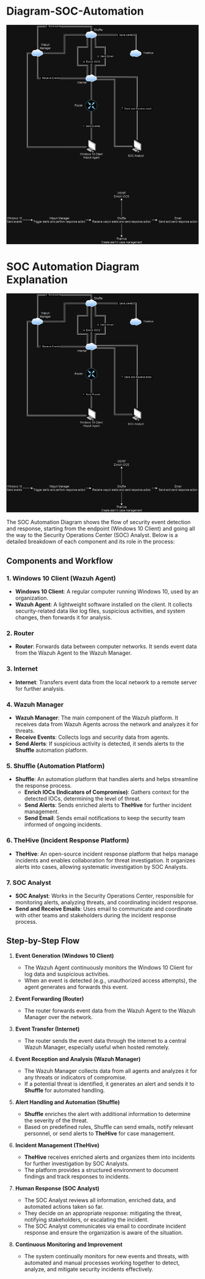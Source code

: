 # Diagram-SOC-Automation
![SOC Automation Diagram](SOC-Automation.drawio.png)

# SOC Automation Diagram Explanation

![SOC Automation Diagram](SOC-Automation.drawio.png)

The SOC Automation Diagram shows the flow of security event detection and response, starting from the endpoint (Windows 10 Client) and going all the way to the Security Operations Center (SOC) Analyst. Below is a detailed breakdown of each component and its role in the process:

## Components and Workflow

### 1. Windows 10 Client (Wazuh Agent)
- **Windows 10 Client**: A regular computer running Windows 10, used by an organization.
- **Wazuh Agent**: A lightweight software installed on the client. It collects security-related data like log files, suspicious activities, and system changes, then forwards it for analysis.

### 2. Router
- **Router**: Forwards data between computer networks. It sends event data from the Wazuh Agent to the Wazuh Manager.

### 3. Internet
- **Internet**: Transfers event data from the local network to a remote server for further analysis.

### 4. Wazuh Manager
- **Wazuh Manager**: The main component of the Wazuh platform. It receives data from Wazuh Agents across the network and analyzes it for threats.
- **Receive Events**: Collects logs and security data from agents.
- **Send Alerts**: If suspicious activity is detected, it sends alerts to the **Shuffle** automation platform.

### 5. Shuffle (Automation Platform)
- **Shuffle**: An automation platform that handles alerts and helps streamline the response process.
  - **Enrich IOCs (Indicators of Compromise)**: Gathers context for the detected IOCs, determining the level of threat.
  - **Send Alerts**: Sends enriched alerts to **TheHive** for further incident management.
  - **Send Email**: Sends email notifications to keep the security team informed of ongoing incidents.

### 6. TheHive (Incident Response Platform)
- **TheHive**: An open-source incident response platform that helps manage incidents and enables collaboration for threat investigation. It organizes alerts into cases, allowing systematic investigation by SOC Analysts.

### 7. SOC Analyst
- **SOC Analyst**: Works in the Security Operations Center, responsible for monitoring alerts, analyzing threats, and coordinating incident response.
- **Send and Receive Emails**: Uses email to communicate and coordinate with other teams and stakeholders during the incident response process.

## Step-by-Step Flow

1. **Event Generation (Windows 10 Client)**
   - The Wazuh Agent continuously monitors the Windows 10 Client for log data and suspicious activities.
   - When an event is detected (e.g., unauthorized access attempts), the agent generates and forwards this event.

2. **Event Forwarding (Router)**
   - The router forwards event data from the Wazuh Agent to the Wazuh Manager over the network.

3. **Event Transfer (Internet)**
   - The router sends the event data through the internet to a central Wazuh Manager, especially useful when hosted remotely.

4. **Event Reception and Analysis (Wazuh Manager)**
   - The Wazuh Manager collects data from all agents and analyzes it for any threats or indicators of compromise.
   - If a potential threat is identified, it generates an alert and sends it to **Shuffle** for automated handling.

5. **Alert Handling and Automation (Shuffle)**
   - **Shuffle** enriches the alert with additional information to determine the severity of the threat.
   - Based on predefined rules, Shuffle can send emails, notify relevant personnel, or send alerts to **TheHive** for case management.

6. **Incident Management (TheHive)**
   - **TheHive** receives enriched alerts and organizes them into incidents for further investigation by SOC Analysts.
   - The platform provides a structured environment to document findings and track responses to incidents.

7. **Human Response (SOC Analyst)**
   - The SOC Analyst reviews all information, enriched data, and automated actions taken so far.
   - They decide on an appropriate response: mitigating the threat, notifying stakeholders, or escalating the incident.
   - The SOC Analyst communicates via email to coordinate incident response and ensure the organization is aware of the situation.

8. **Continuous Monitoring and Improvement**
   - The system continually monitors for new events and threats, with automated and manual processes working together to detect, analyze, and mitigate security incidents effectively.
